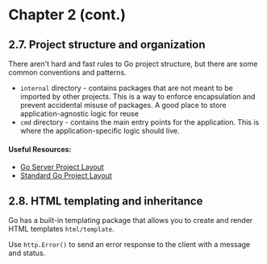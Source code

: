# Chapter 2 (cont.)
## 2.7. Project structure and organization
There aren't hard and fast rules to Go project structure, but there are some 
common conventions and patterns.

- `internal` directory - contains packages that are not meant to be imported by 
  other projects. This is a way to enforce encapsulation and prevent accidental 
  misuse of packages. A good place to store application-agnostic logic for reuse
- `cmd` directory - contains the main entry points for the application. This is 
  where the application-specific logic should live.

#### Useful Resources:
- [Go Server Project Layout](https://go.dev/doc/modules/layout#server-project)
- [Standard Go Project Layout](https://github.com/golang-standards/project-layout)

## 2.8. HTML templating and inheritance
Go has a built-in templating package that allows you to create and render HTML 
templates `html/template`.

Use `http.Error()` to send an error response to the client with a message and status.
